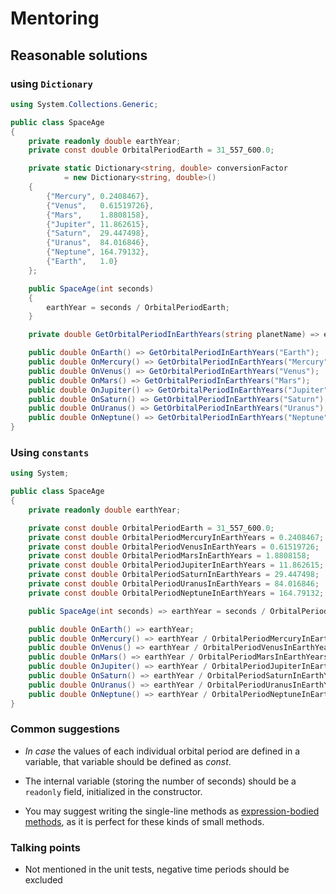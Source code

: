 # Mentoring

## Reasonable solutions

### using `Dictionary`

```csharp
using System.Collections.Generic;

public class SpaceAge
{
    private readonly double earthYear;
    private const double OrbitalPeriodEarth = 31_557_600.0;

    private static Dictionary<string, double> conversionFactor 
            = new Dictionary<string, double>()
    {
        {"Mercury", 0.2408467},
        {"Venus",   0.61519726},
        {"Mars",    1.8808158},
        {"Jupiter", 11.862615},
        {"Saturn",  29.447498},
        {"Uranus",  84.016846},
        {"Neptune", 164.79132},
        {"Earth",   1.0}
    };

    public SpaceAge(int seconds)
    {
        earthYear = seconds / OrbitalPeriodEarth;
    }

    private double GetOrbitalPeriodInEarthYears(string planetName) => earthYear / conversionFactor[planetName];

    public double OnEarth() => GetOrbitalPeriodInEarthYears("Earth");
    public double OnMercury() => GetOrbitalPeriodInEarthYears("Mercury");
    public double OnVenus() => GetOrbitalPeriodInEarthYears("Venus");
    public double OnMars() => GetOrbitalPeriodInEarthYears("Mars");
    public double OnJupiter() => GetOrbitalPeriodInEarthYears("Jupiter");
    public double OnSaturn() => GetOrbitalPeriodInEarthYears("Saturn");
    public double OnUranus() => GetOrbitalPeriodInEarthYears("Uranus");
    public double OnNeptune() => GetOrbitalPeriodInEarthYears("Neptune");
}
```

### Using `constants`

```csharp
using System;

public class SpaceAge
{
    private readonly double earthYear;

    private const double OrbitalPeriodEarth = 31_557_600.0;
    private const double OrbitalPeriodMercuryInEarthYears = 0.2408467;
    private const double OrbitalPeriodVenusInEarthYears = 0.61519726;
    private const double OrbitalPeriodMarsInEarthYears = 1.8808158;
    private const double OrbitalPeriodJupiterInEarthYears = 11.862615;
    private const double OrbitalPeriodSaturnInEarthYears = 29.447498;
    private const double OrbitalPeriodUranusInEarthYears = 84.016846;
    private const double OrbitalPeriodNeptuneInEarthYears = 164.79132;

    public SpaceAge(int seconds) => earthYear = seconds / OrbitalPeriodEarth;

    public double OnEarth() => earthYear;
    public double OnMercury() => earthYear / OrbitalPeriodMercuryInEarthYears;
    public double OnVenus() => earthYear / OrbitalPeriodVenusInEarthYears;
    public double OnMars() => earthYear / OrbitalPeriodMarsInEarthYears;
    public double OnJupiter() => earthYear / OrbitalPeriodJupiterInEarthYears;
    public double OnSaturn() => earthYear / OrbitalPeriodSaturnInEarthYears;
    public double OnUranus() => earthYear / OrbitalPeriodUranusInEarthYears;
    public double OnNeptune() => earthYear / OrbitalPeriodNeptuneInEarthYears;
}
```

### Common suggestions

- _In case_ the values of each individual orbital period are defined in a variable, that variable should be defined as _const_.

- The internal variable (storing the number of seconds) should be a `readonly` field, initialized in the constructor.
    
- You may suggest writing the single-line methods as [expression-bodied methods](https://docs.microsoft.com/en-us/dotnet/csharp/language-reference/operators/lambda-operator#expression-body-definition), as it is perfect for these kinds of small methods.

### Talking points

- Not mentioned in the unit tests, negative time periods should be excluded
